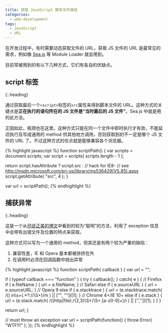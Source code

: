 ```yaml
---
title: 获取 JavaScript 脚本文件路径
categories:
  - web-development
tags:
  - JavaScript
  - URL
---
```


在开发过程中，有时需要动态获取文件的 URL，获取 JS 文件的 URL 是最常见的需求，例如像 [Sea.js](http://seajs.org) 等 Module Loader 就会用到。

目前常被用到的有以下几种方式，它们有各自的优缺点。

## script 标签
{:.heading}

通过获取最后一个`<script>`标签的`src`属性来得到脚本文件的 URL。这种方式的关键点是**正在执行的语句所在的 JS 文件是“当时最后的 JS 文件”**。Sea.js 中就是用的此方法。

正因如此，瓶颈也在这里。这种方式只能在同一个文件中即时执行才有效，不能延迟执行及写成通用的 method 供其他地方调用，否则获取到的不一定是哪个 JS 文件的 URL 了。不过这种方式的优点就是能够兼容各个浏览器。

{% highlight javascript %}
function scriptPath() {
  var scripts = document.scripts;
  var script = scripts[ scripts.length - 1 ];

  return script.hasAttribute ?
    script.src :
    // hack for IE8-
    // see http://msdn.microsoft.com/en-us/library/ms536429(VS.85).aspx
    script.getAttribute( "src", 4 );
}

var url = scriptPath();
{% endhighlight %}

## 捕获异常
{:.heading}

这是一个从[司徒正美的博文](http://www.cnblogs.com/rubylouvre/archive/2010/04/06/1705817.html)中看到的较为“聪明”的方法，利用了 exception 信息中会带有出错文件及位置的特点来获取。

这种方式可以写为一个通用的 method，但其还是有两个较为严重的缺陷：

1. 兼容性差，IE 和 Opera 基本都被排挤在外
2. 在调用时必须在回调函数中抛出异常

{% highlight javascript %}
function scriptPath( callback ) {
  var url = "";

  if ( typeof callback === "function" ) {
    try {
      callback();
    }
    catch( e ) {
      // Firefox
      if ( e.fileName ) {
        url = e.fileName;
      }
      // Safari
      else if ( e.sourceURL ) {
        url = e.sourceURL;
      }
      // Opera 9
      else if ( e.stacktrace ) {
        url = (e.stacktrace.match( /\(\) in\s+(.*?\:\/\/\S+)/m ) || ["", ""])[1];
      }
      // Chrome 4+/IE 10+
      else if ( e.stack ) {
        url = (e.stack.match( /((http|file)\:\/{2,3}\S+\/\S+\.[a-z0-9]+)/i ) || ['',''])[1];
      }
    }
  }

  return url;
}

// must throw an exception
var url = scriptPath(function() {
      throw Error( "WTF!!!" );
    });
{% endhighlight %}
